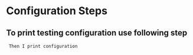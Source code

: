 # Configuration Steps

## To print testing configuration use following step

```cucumber
 Then I print configuration
```
